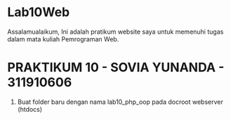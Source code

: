 # Lab10Web
Assalamualaikum, Ini adalah pratikum website saya untuk memenuhi tugas dalam mata kuliah Pemrograman Web.

# PRAKTIKUM 10 - SOVIA YUNANDA - 311910606

1. Buat folder baru dengan nama lab10_php_oop pada docroot webserver (htdocs)

  
